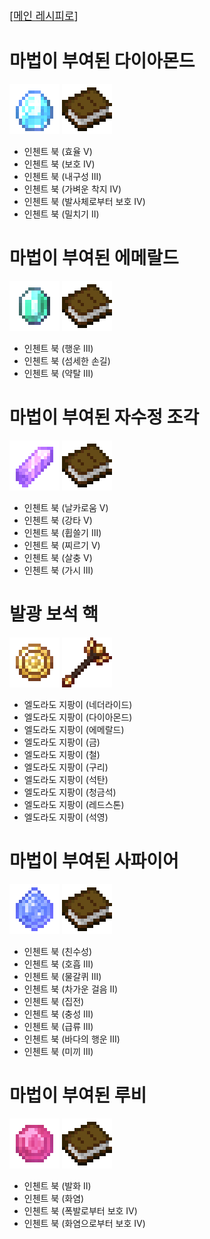 <big>[[메인 레시피로](./Recipe.md)]</big>

# 마법이 부여된 다이아몬드
![enchanted_diamond.png](../../image/item/enchanted_diamond.png) ![book.png](../../image/item/book.png)
- 인첸트 북 (효율 V)
- 인첸트 북 (보호 IV)
- 인첸트 북 (내구성 III)
- 인첸트 북 (가벼운 착지 IV)
- 인첸트 북 (발사체로부터 보호 IV)
- 인첸트 북 (밀치기 II)

# 마법이 부여된 에메랄드
![enchanted_emerald.png](../../image/item/enchanted_emerald.png) ![book.png](../../image/item/book.png)
- 인첸트 북 (행운 III)
- 인첸트 북 (섬세한 손길)
- 인첸트 북 (약탈 III)

# 마법이 부여된 자수정 조각
![enchanted_amethyst_shard.png](../../image/item/enchanted_amethyst_shard.png) ![book.png](../../image/item/book.png)
- 인첸트 북 (날카로움 V)
- 인첸트 북 (강타 V)
- 인첸트 북 (휩쓸기 III)
- 인첸트 북 (찌르기 V)
- 인첸트 북 (살충 V)
- 인첸트 북 (가시 III)

# 발광 보석 핵
![glowstone_gem_core.png](../../image/item/glowstone_gem_core.png) ![el_dorado_wand.png](../../image/item/el_dorado_wand.png)
- 엘도라도 지팡이 (네더라이드)
- 엘도라도 지팡이 (다이아몬드)
- 엘도라도 지팡이 (에메랄드)
- 엘도라도 지팡이 (금)
- 엘도라도 지팡이 (철)
- 엘도라도 지팡이 (구리)
- 엘도라도 지팡이 (석탄)
- 엘도라도 지팡이 (청금석)
- 엘도라도 지팡이 (레드스톤)
- 엘도라도 지팡이 (석영)

# 마법이 부여된 사파이어
![enchanted_sapphire.png](../../image/item/enchanted_sapphire.png) ![book.png](../../image/item/book.png)
- 인첸트 북 (친수성)
- 인첸트 북 (호흡 III)
- 인첸트 북 (물갈퀴 III)
- 인첸트 북 (차가운 걸음 II)
- 인첸트 북 (집전)
- 인첸트 북 (충성 III)
- 인첸트 북 (급류 III)
- 인첸트 북 (바다의 행운 III)
- 인첸트 북 (미끼 III)

# 마법이 부여된 루비
![enchanted_ruby.png](../../image/item/enchanted_ruby.png) ![book.png](../../image/item/book.png)
- 인첸트 북 (발화 II)
- 인첸트 북 (화염)
- 인첸트 북 (폭발로부터 보호 IV)
- 인첸트 북 (화염으로부터 보호 IV)